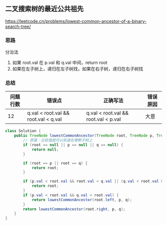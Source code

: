 ## 二叉搜索树的最近公共祖先

<https://leetcode.cn/problems/lowest-common-ancestor-of-a-binary-search-tree/>

### 思路

分治法

1. 如果 root.val 在 p.val 和 q.val 中间，return root
2. 如果在左子树上，递归在左子树找，如果在右子树，递归在右子树找

### 总结

| 问题行数 | 错误点                                  | 正确写法                                 | 错误原因 |
|------|--------------------------------------|--------------------------------------|------|
| 12   | q.val < root.val && root.val < q.val | q.val < root.val && root.val < p.val | 大意   |

```java
class Solution {
    public TreeNode lowestCommonAncestor(TreeNode root, TreeNode p, TreeNode q) {
        // 思路：比较值就可以知道在哪颗子树上
        if (root == null || p == null || q == null) {
            return null;
        }

        if (root == p || root == q) {
            return root;
        }

        if (p.val < root.val && root.val < q.val || (q.val < root.val && root.val < p.val)) {
            return root;
        }
        if (p.val < root.val && q.val < root.val) {
            return lowestCommonAncestor(root.left, p, q);
        }
        return lowestCommonAncestor(root.right, p, q);
    }
}
```
